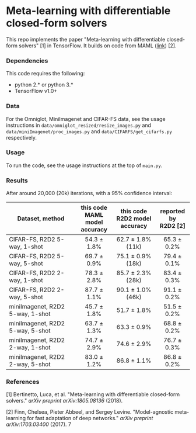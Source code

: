# Meta-learning with differentiable closed-form solvers

This repo implements the paper "Meta-learning with differentiable closed-form solvers" [1] in TensorFlow. It builds on code from MAML ([link](https://github.com/cbfinn/maml)) [2].

### Dependencies
This code requires the following:
* python 2.\* or python 3.\*
* TensorFlow v1.0+

### Data
For the Omniglot, MiniImagenet and CIFAR-FS data, see the usage instructions in `data/omniglot_resized/resize_images.py` and `data/miniImagenet/proc_images.py` and `data/CIFARFS/get_cifarfs.py` respectively.

### Usage
To run the code, see the usage instructions at the top of `main.py`.

### Results

After around 20,000 (20k) iterations, with a 95% confidence interval:

| Dataset, method | this code<br />MAML model<br />accuracy | this code<br />R2D2 model<br />accuracy | reported by<br /> R2D2 [2] |
| ------------- | :---------------------: | :-----------: | :-----------: |
| CIFAR-FS, R2D2 5-way, 1-shot | 54.3 ± 1.8% | 62.7 ± 1.8% (11k) |65.3 ± 0.2% |
| CIFAR-FS, R2D2 5-way, 5-shot | 69.7 ± 0.9% | 75.1 ± 0.9% (18k) |79.4 ± 0.1% |
| CIFAR-FS, R2D2 2-way, 1-shot |  78.3 ± 2.8% | 85.7 ± 2.3% (28k) |83.4 ± 0.3% |
| CIFAR-FS, R2D2 2-way, 5-shot |  87.7 ± 1.1% | 90.1 ± 1.0% (46k) |91.1 ± 0.2% |
| miniImagenet, R2D2 5-way, 1-shot | 45.7 ± 1.8%  | 51.7 ± 1.8% | 51.5 ± 0.2%  |
| miniImagenet, R2D2 5-way, 5-shot | 63.7 ± 1.3%  | 63.3 ± 0.9% |68.8 ± 0.2%  |
| miniImagenet, R2D2 2-way, 1-shot | 74.7 ± 2.9% | 74.6 ± 2.9% | 76.7 ± 0.3%  |
| miniImagenet, R2D2 2-way, 5-shot | 83.0 ± 1.2% | 86.8 ± 1.1% | 86.8 ± 0.2%  |

### References

[1] Bertinetto, Luca, et al. "Meta-learning with differentiable closed-form solvers." *arXiv preprint arXiv:1805.08136* (2018).

[2] Finn, Chelsea, Pieter Abbeel, and Sergey Levine. "Model-agnostic meta-learning for fast adaptation of deep networks." *arXiv preprint arXiv:1703.03400* (2017).
7
